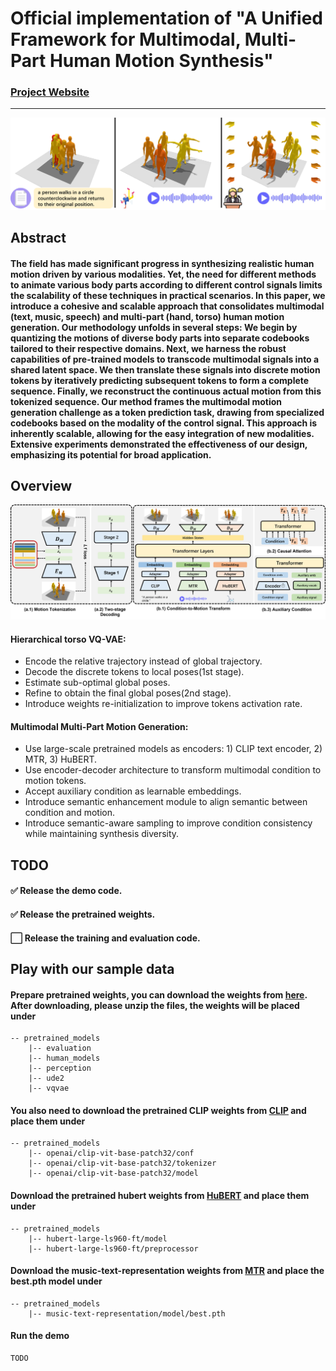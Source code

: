 # Official implementation of "A Unified Framework for Multimodal, Multi-Part Human Motion Synthesis"


### [Project Website](https://zixiangzhou916.github.io/UDE-2/)

---

![plot](./assets/teaser.png)

## Abstract
#### The field has made significant progress in synthesizing realistic human motion driven by various modalities. Yet, the need for different methods to animate various body parts according to different control signals limits the scalability of these techniques in practical scenarios. In this paper, we introduce a cohesive and scalable approach that consolidates multimodal (text, music, speech) and multi-part (hand, torso) human motion generation. Our methodology unfolds in several steps: We begin by quantizing the motions of diverse body parts into separate codebooks tailored to their respective domains. Next, we harness the robust capabilities of pre-trained models to transcode multimodal signals into a shared latent space. We then translate these signals into discrete motion tokens by iteratively predicting subsequent tokens to form a complete sequence. Finally, we reconstruct the continuous actual motion from this tokenized sequence. Our method frames the multimodal motion generation challenge as a token prediction task, drawing from specialized codebooks based on the modality of the control signal. This approach is inherently scalable, allowing for the easy integration of new modalities. Extensive experiments demonstrated the effectiveness of our design, emphasizing its potential for broad application.

## Overview
![plot](assets/pipeline.png)
#### Hierarchical torso VQ-VAE:
- Encode the relative trajectory instead of global trajectory.
- Decode the discrete tokens to local poses(1st stage).
- Estimate sub-optimal global poses.
- Refine to obtain the final global poses(2nd stage).
- Introduce weights re-initialization to improve tokens activation rate.

#### Multimodal Multi-Part Motion Generation:
- Use large-scale pretrained models as encoders: 1) CLIP text encoder, 2) MTR, 3) HuBERT.
- Use encoder-decoder architecture to transform multimodal condition to motion tokens.
- Accept auxiliary condition as learnable embeddings.
- Introduce semantic enhancement module to align semantic between condition and motion.
- Introduce semantic-aware sampling to improve condition consistency while maintaining synthesis diversity.


## TODO
#### ✅ Release the demo code.
#### ✅ Release the pretrained weights.
#### ⬜ Release the training and evaluation code.

## Play with our sample data
#### Prepare pretrained weights, you can download the weights from [here](https://drive.google.com/drive/folders/1xNDjrRVKBU3_lY08eYNzstrI89vOxGqZ?usp=sharing). After downloading, please unzip the files, the weights will be placed under
    -- pretrained_models
        |-- evaluation
        |-- human_models
        |-- perception
        |-- ude2
        |-- vqvae

#### You also need to download the pretrained CLIP weights from [CLIP](https://huggingface.co/openai/clip-vit-base-patch32/tree/main) and place them under
    -- pretrained_models
        |-- openai/clip-vit-base-patch32/conf
        |-- openai/clip-vit-base-patch32/tokenizer
        |-- openai/clip-vit-base-patch32/model

#### Download the pretrained hubert weights from [HuBERT](https://huggingface.co/facebook/hubert-large-ls960-ft/tree/main) and place them under
    -- pretrained_models
        |-- hubert-large-ls960-ft/model
        |-- hubert-large-ls960-ft/preprocessor

#### Download the music-text-representation weights from [MTR](https://github.com/seungheondoh/music-text-representation) and place the best.pth model under
    -- pretrained_models
        |-- music-text-representation/model/best.pth

#### Run the demo
    TODO